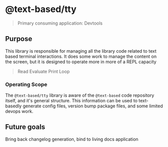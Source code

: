# @text-based/tty

> Primary consuming application: Devtools

## Purpose

This library is responsible for managing all the library code related to text based terminal interactions.
It does some work to manage the content on the screen, but it is designed to operate more in more of a REPL capacity

> Read
> Evaluate
> Print
> Loop

### Operating Scope

The `@text-based/tty` library is aware of the `@text-based` code repository itself, and it's general structure.
This information can be used to text-basedly generate config files, version bump package files, and some limited devops work.

## Future goals

Bring back changelog generation, bind to living docs application
